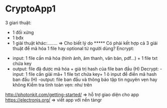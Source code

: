 # CryptoApp1
3 giari thuật:
+ 1 đối xứng
+ 1 bđx
+ 1 giải thuật khác:.....…
=> Cho biết lý do
***** Có phải kết hợp cả 3 giải thuật để mã hóa 1 file hay optional từ người dùng?
Encrypt:
- input: 1 file cần mã hóa (hình ảnh, âm thanh, văn bản, pdf…) + 1 file txt chứa key
- output: file đã được mã hóa + giá trị hash của file ban đầu (H)
Decrypt:
-input: 1 file cần giải mã+ 1 file txt chứa key+ 1 ô input để điền mã hash ban đầu (H)
-output: file ban đầu và thông báo tập tin nguyên vẹn hay không
Kiểm tra tính toàn vẹn: như trên

http://photonkit.com/getting-started/ => hỗ trợ giao diện cho app
https://electronjs.org/ => viết app với nền tàngr 
